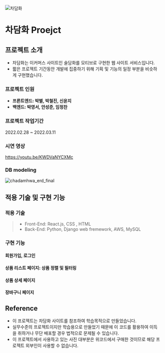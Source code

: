 ![차담화](https://user-images.githubusercontent.com/79896709/164219349-eeeb459d-030c-4854-a4e3-472c4f090296.png)

# 차담화 Proejct

## 프로젝트 소개

- 차담화는 이커머스 사이트인 술담화를 모티브로 구현한 웹 사이트 서비스입니다.
- 짧은 프로젝트 기간동안 개발에 집중하기 위해 기획 및 기능의 일정 부분을 비슷하게 구현했습니다.

### 프로젝트 인원

- **프론트엔드: 박별, 박철진, 신윤지**  
- **백엔드: 박영서, 안성준, 임정찬**

### 프로젝트 작업기간

2022.02.28 ~ 2022.03.11

### 시연 영상
https://youtu.be/KWDVaNYCXMc

### DB modeling

![chadamhwa_erd_final](https://user-images.githubusercontent.com/79896709/164218206-60f26b85-6216-414e-ad70-2d4ab3bf20c0.PNG)


## 적용 기술 및 구현 기능

### 적용 기술

> - Front-End: React.js, CSS , HTML
> - Back-End: Python, Django web fremework, AWS, MySQL

### 구현 기능

#### 회원가입, 로그인 

#### 상품 리스트 페이지: 상품 정렬 및 필터링

#### 상품 상세 페이지

#### 장바구니 페이지

## Reference
- 이 프로젝트는 차담화 사이트를 참조하여 학습목적으로 만들었습니다.
- 실무수준의 프로젝트이지만 학습용으로 만들었기 때문에 이 코드를 활용하여 이득을 취하거나 무단 배포할 경우 법적으로 문제될 수 있습니다.
- 이 프로젝트에서 사용하고 있는 사진 대부분은 위코드에서 구매한 것이므로 해당 프로젝트 외부인이 사용할 수 없습니다.
